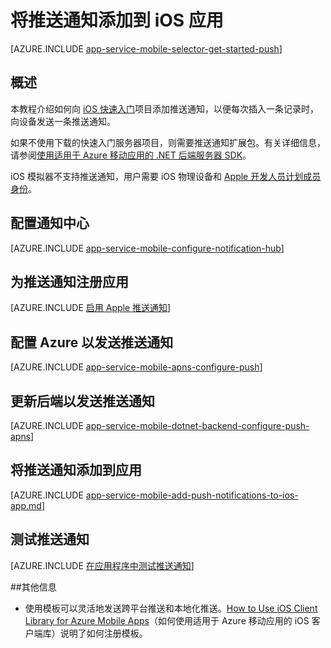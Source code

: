 <properties
	pageTitle="使用 Azure 移动应用将推送通知添加到 iOS 应用"
	description="了解如何使用 Azure 移动应用将推送通知发送到 iOS 应用。"
	services="app-service\mobile"
	documentationCenter="ios"
	manager="yochayk"
	editor=""
	authors="yuaxu"/>  


<tags
	ms.service="app-service-mobile"
	ms.workload="mobile"
	ms.tgt_pltfrm="mobile-ios"
	ms.devlang="objective-c"
	ms.topic="article"
	ms.date="10/10/2016"
	wacn.date="12/26/2016"
	ms.author="yuaxu"/>


# 将推送通知添加到 iOS 应用

[AZURE.INCLUDE [app-service-mobile-selector-get-started-push](../../includes/app-service-mobile-selector-get-started-push.md)]

## 概述
本教程介绍如何向 [iOS 快速入门]项目添加推送通知，以便每次插入一条记录时，向设备发送一条推送通知。

如果不使用下载的快速入门服务器项目，则需要推送通知扩展包。有关详细信息，请参阅[使用适用于 Azure 移动应用的 .NET 后端服务器 SDK](/documentation/articles/app-service-mobile-dotnet-backend-how-to-use-server-sdk)。

iOS 模拟器不支持推送通知，用户需要 iOS 物理设备和 [Apple 开发人员计划成员身份](https://developer.apple.com/programs/ios/)。

## <a name="configure-hub"></a>配置通知中心
[AZURE.INCLUDE [app-service-mobile-configure-notification-hub](../../includes/app-service-mobile-configure-notification-hub.md)]

## <a id="register"></a>为推送通知注册应用

[AZURE.INCLUDE [启用 Apple 推送通知](../../includes/enable-apple-push-notifications.md)]

## 配置 Azure 以发送推送通知

[AZURE.INCLUDE [app-service-mobile-apns-configure-push](../../includes/app-service-mobile-apns-configure-push.md)]

## <a id="update-server"></a>更新后端以发送推送通知

[AZURE.INCLUDE [app-service-mobile-dotnet-backend-configure-push-apns](../../includes/app-service-mobile-dotnet-backend-configure-push-apns.md)]

## <a id="add-push"></a>将推送通知添加到应用

[AZURE.INCLUDE [app-service-mobile-add-push-notifications-to-ios-app.md](../../includes/app-service-mobile-add-push-notifications-to-ios-app.md)]

## <a id="test"></a>测试推送通知

[AZURE.INCLUDE [在应用程序中测试推送通知](../../includes/test-push-notifications-in-app.md)]

##<a id="more"></a>其他信息

* 使用模板可以灵活地发送跨平台推送和本地化推送。[How to Use iOS Client Library for Azure Mobile Apps](/documentation/articles/app-service-mobile-ios-how-to-use-client-library/#templates)（如何使用适用于 Azure 移动应用的 iOS 客户端库）说明了如何注册模板。

<!-- Anchors.  -->


<!-- Images. -->

<!-- URLs. -->
[iOS 快速入门]: /documentation/articles/app-service-mobile-ios-get-started/

<!---HONumber=Mooncake_1219_2016-->